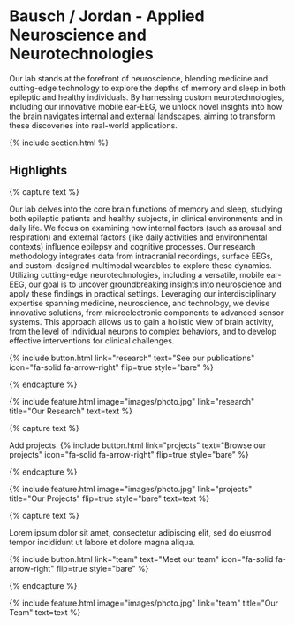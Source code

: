 ---
---

# Bausch / Jordan - Applied Neuroscience and Neurotechnologies

Our lab stands at the forefront of neuroscience, blending medicine and cutting-edge technology to explore the depths of memory and sleep in both epileptic and healthy individuals. By harnessing custom neurotechnologies, including our innovative mobile ear-EEG, we unlock novel insights into how the brain navigates internal and external landscapes, aiming to transform these discoveries into real-world applications. 

{% include section.html %}

## Highlights

{% capture text %}

Our lab delves into the core brain functions of memory and sleep, studying both epileptic patients and healthy subjects, in clinical environments and in daily life. We focus on examining how internal factors (such as arousal and respiration) and external factors (like daily activities and environmental contexts) influence epilepsy and cognitive processes. Our research methodology integrates data from intracranial recordings, surface EEGs, and custom-designed multimodal wearables to explore these dynamics. Utilizing cutting-edge neurotechnologies, including a versatile, mobile ear-EEG, our goal is to uncover groundbreaking insights into neuroscience and apply these findings in practical settings. Leveraging our interdisciplinary expertise spanning medicine, neuroscience, and technology, we devise innovative solutions, from microelectronic components to advanced sensor systems. This approach allows us to gain a holistic view of brain activity, from the level of individual neurons to complex behaviors, and to develop effective interventions for clinical challenges.

{%
  include button.html
  link="research"
  text="See our publications"
  icon="fa-solid fa-arrow-right"
  flip=true
  style="bare"
%}

{% endcapture %}

{%
  include feature.html
  image="images/photo.jpg"
  link="research"
  title="Our Research"
  text=text
%}

{% capture text %}

Add projects.
{%
  include button.html
  link="projects"
  text="Browse our projects"
  icon="fa-solid fa-arrow-right"
  flip=true
  style="bare"
%}

{% endcapture %}

{%
  include feature.html
  image="images/photo.jpg"
  link="projects"
  title="Our Projects"
  flip=true
  style="bare"
  text=text
%}

{% capture text %}

Lorem ipsum dolor sit amet, consectetur adipiscing elit, sed do eiusmod tempor incididunt ut labore et dolore magna aliqua.

{%
  include button.html
  link="team"
  text="Meet our team"
  icon="fa-solid fa-arrow-right"
  flip=true
  style="bare"
%}

{% endcapture %}

{%
  include feature.html
  image="images/photo.jpg"
  link="team"
  title="Our Team"
  text=text
%}
